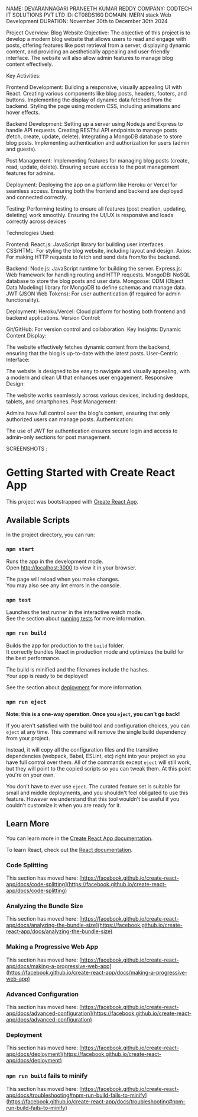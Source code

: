 NAME: DEVARANNAGARI PRANEETH KUMAR REDDY 
COMPANY: CODTECH IT SOLUTIONS PVT LTD
ID: CT08DS160
DOMAIN: MERN stack Web Development
DURATION: November 30th to December 30th 2024

Project Overview: Blog Website
Objective:
The objective of this project is to develop a modern blog website that allows users to read and engage with posts, offering features like post retrieval from a server, displaying dynamic content, and providing an aesthetically appealing and user-friendly interface. The website will also allow admin features to manage blog content effectively.

Key Activities:

Frontend Development:
Building a responsive, visually appealing UI with React.
Creating various components like blog posts, headers, footers, and buttons.
Implementing the display of dynamic data fetched from the backend.
Styling the page using modern CSS, including animations and hover effects.

Backend Development:
Setting up a server using Node.js and Express to handle API requests.
Creating RESTful API endpoints to manage posts (fetch, create, update, delete).
Integrating a MongoDB database to store blog posts.
Implementing authentication and authorization for users (admin and guests).

Post Management:
Implementing features for managing blog posts (create, read, update, delete).
Ensuring secure access to the post management features for admins.

Deployment:
Deploying the app on a platform like Heroku or Vercel for seamless access.
Ensuring both the frontend and backend are deployed and connected correctly.

Testing:
Performing testing to ensure all features (post creation, updating, deleting) work smoothly.
Ensuring the UI/UX is responsive and loads correctly across devices


Technologies Used:

Frontend:
React.js: JavaScript library for building user interfaces.
CSS/HTML: For styling the blog website, including layout and design.
Axios: For making HTTP requests to fetch and send data from/to the backend.

Backend:
Node.js: JavaScript runtime for building the server.
Express.js: Web framework for handling routing and HTTP requests.
MongoDB: NoSQL database to store the blog posts and user data.
Mongoose: ODM (Object Data Modeling) library for MongoDB to define schemas and manage data.
JWT (JSON Web Tokens): For user authentication (if required for admin functionality).

Deployment:
Heroku/Vercel: Cloud platform for hosting both frontend and backend applications.
Version Control:

Git/GitHub: For version control and collaboration.
Key Insights:
Dynamic Content Display:

The website effectively fetches dynamic content from the backend, ensuring that the blog is up-to-date with the latest posts.
User-Centric Interface:

The website is designed to be easy to navigate and visually appealing, with a modern and clean UI that enhances user engagement.
Responsive Design:

The website works seamlessly across various devices, including desktops, tablets, and smartphones.
Post Management:

Admins have full control over the blog's content, ensuring that only authorized users can manage posts.
Authentication:

The use of JWT for authentication ensures secure login and access to admin-only sections for post management.

SCREENSHOTS :

# Getting Started with Create React App

This project was bootstrapped with [Create React App](https://github.com/facebook/create-react-app).

## Available Scripts

In the project directory, you can run:

### `npm start`

Runs the app in the development mode.\
Open [http://localhost:3000](http://localhost:3000) to view it in your browser.

The page will reload when you make changes.\
You may also see any lint errors in the console.

### `npm test`

Launches the test runner in the interactive watch mode.\
See the section about [running tests](https://facebook.github.io/create-react-app/docs/running-tests) for more information.

### `npm run build`

Builds the app for production to the `build` folder.\
It correctly bundles React in production mode and optimizes the build for the best performance.

The build is minified and the filenames include the hashes.\
Your app is ready to be deployed!

See the section about [deployment](https://facebook.github.io/create-react-app/docs/deployment) for more information.

### `npm run eject`

**Note: this is a one-way operation. Once you `eject`, you can't go back!**

If you aren't satisfied with the build tool and configuration choices, you can `eject` at any time. This command will remove the single build dependency from your project.

Instead, it will copy all the configuration files and the transitive dependencies (webpack, Babel, ESLint, etc) right into your project so you have full control over them. All of the commands except `eject` will still work, but they will point to the copied scripts so you can tweak them. At this point you're on your own.

You don't have to ever use `eject`. The curated feature set is suitable for small and middle deployments, and you shouldn't feel obligated to use this feature. However we understand that this tool wouldn't be useful if you couldn't customize it when you are ready for it.

## Learn More

You can learn more in the [Create React App documentation](https://facebook.github.io/create-react-app/docs/getting-started).

To learn React, check out the [React documentation](https://reactjs.org/).

### Code Splitting

This section has moved here: [https://facebook.github.io/create-react-app/docs/code-splitting](https://facebook.github.io/create-react-app/docs/code-splitting)

### Analyzing the Bundle Size

This section has moved here: [https://facebook.github.io/create-react-app/docs/analyzing-the-bundle-size](https://facebook.github.io/create-react-app/docs/analyzing-the-bundle-size)

### Making a Progressive Web App

This section has moved here: [https://facebook.github.io/create-react-app/docs/making-a-progressive-web-app](https://facebook.github.io/create-react-app/docs/making-a-progressive-web-app)

### Advanced Configuration

This section has moved here: [https://facebook.github.io/create-react-app/docs/advanced-configuration](https://facebook.github.io/create-react-app/docs/advanced-configuration)

### Deployment

This section has moved here: [https://facebook.github.io/create-react-app/docs/deployment](https://facebook.github.io/create-react-app/docs/deployment)

### `npm run build` fails to minify

This section has moved here: [https://facebook.github.io/create-react-app/docs/troubleshooting#npm-run-build-fails-to-minify](https://facebook.github.io/create-react-app/docs/troubleshooting#npm-run-build-fails-to-minify)

